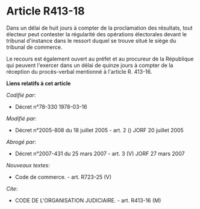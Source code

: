 # Article R413-18

Dans un délai de huit jours à compter de la proclamation des résultats, tout électeur peut contester la régularité des
opérations électorales devant le tribunal d'instance dans le ressort duquel se trouve situé le siège du tribunal de commerce.

Le recours est également ouvert au préfet et au procureur de la République qui peuvent l'exercer dans un délai de quinze
jours à compter de la réception du procès-verbal mentionné à l'article R. 413-16.

**Liens relatifs à cet article**

_Codifié par_:

  - Décret n°78-330 1978-03-16

_Modifié par_:

  - Décret n°2005-808 du 18 juillet 2005 - art. 2 () JORF 20 juillet 2005

_Abrogé par_:

  - Décret n°2007-431 du 25 mars 2007 - art. 3 (V) JORF 27 mars 2007

_Nouveaux textes_:

  - Code de commerce. - art. R723-25 (V)

_Cite_:

  - CODE DE L'ORGANISATION JUDICIAIRE. - art. R413-16 (M)
